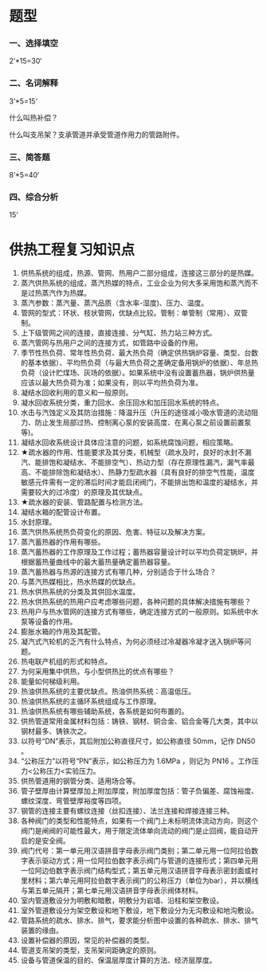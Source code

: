 # 题型

### 一、选择填空

2‘*15=30‘

### 二、名词解释

3‘*5=15‘

什么叫热补偿？

什么叫支吊架？支承管道并承受管道作用力的管路附件。

### 三、简答题

8’*5=40‘

### 四、综合分析

15‘

# 供热工程复习知识点

1. 供热系统的组成，热源、管网、热用户二部分组成，连接这三部分的是热媒。
2. 蒸汽供热系统的组成，蒸汽热媒的特点，工业企业为何大多采用饱和蒸汽而不是过热蒸汽作为热媒。
3. 蒸汽参数：蒸汽量、蒸汽品质（含水率-湿度)、压力、温度。
4. 管网的型式：环状、枝状管网，优缺点比较。管制：单管制（常用）、双管制。
5. 上下级管网之间的连接，直接连接、分气缸、热力站三种方式。
6. 蒸汽管网与热用户之间的连接方式，如管路中设备的作用。
7. 季节性热负荷、常年性热负荷、最大热负荷（确定供热锅炉容量、类型、台数的基本依据）、平均热负荷（与最大热负荷之差确定备用锅炉的依据）、年总热负荷（设计贮煤场、灰场的依据）。如果系统中没有设置蓄热器，锅炉供热量应该以最大热负荷为准；如果没有，则以平均热负荷为准。
8. 凝结水回收利用的意义和一般原则。
9. 凝水回收系统分类，重力回水、余压回水和加压回水系统的特点。
10. 水击与汽蚀定义及其防治措施：降温升压（升压的途径减小吸水管道的流动阻力、防止发生局部过热、控制离心泵的安装高度、在离心泵之前设置前置泵等)。
11. 凝结水回收系统设计具体应注意的问题，如系统腐蚀问题，相应策略。
12. ★疏水器的作用、性能要求及其分类，机械型（疏水及时，良好的水封不漏汽、能排饱和凝结水、不能排空气）、热动力型（存在原理性漏汽，漏气率最高、不能排除饱和凝结水）、热静力型疏水器（具有良好的排空气性能，温度敏感元件需有一定的滞后时间才能启闭阀门，不能排出饱和温度的凝结水，并需要较大的过冷度）的原理及其优缺点。
13. ★疏水器的安装、管路配置与检测方法。
14. 凝结水箱的配管设计布置。
15. 水封原理。
16. 蒸汽供热系统热负荷变化的原因、危害、特征以及解决方案。
17. 蒸汽蓄热器的作用有哪些。
18. 蒸汽蓄热器的工作原理及工作过程；蓄热器容量设计时以平均负荷定锅炉，并根据蓄热量曲线中的最大蓄热量确定蓄热器容量。
19. 蒸汽蓄热器与热源的连接方式有哪几种，分别适合于什么场合？
20. 与蒸汽热媒相比，热水热媒的优缺点。
21. 热水供热系统的分类及其供回水温度。
22. 热水供热系统的热用户应考虑哪些问题，各种问题的具体解决措施有哪些？
23. 热用户与热水管网的连接方式有哪些，确定连接方式的一般原则。如系统中水泵等设备的作用。
24. 膨胀水箱的作用及其配管。
25. 凝汽式汽轮机的乏汽有什么特点，为何必须经过冷凝器冷凝才送入锅炉等问题。
26. 热电联产机组的形式和特点。
27. 为何采用集中供热，与小型供热比的优点有哪些？
28. 能量如何梯级利用。
29. 热油供热系统的主要优缺点。热油供热系统：高温低压。
30. 热油供热系统的主循环系统组成与工作原理。
31. 热油供热系统有哪些辅助系统，各系统是如何布置的。
32. 供热管道常用金属材料包括：铸铁、钢材、铜合金、铝合金等几大类，其中以钢材最多、铸铁次之。
33. 以符号“DN”表示，其后附加公称直径尺寸，如公称直径 50mm，记作 DN50 。
34. “公称压力”以符号“PN”表示，如公称压力为 1.6MPa ，则记为 PN16 。工作压力<公称压力<实验压力。
35. 供热管道用的钢管分类、适用场合等。
36. 管子壁厚由计算壁厚加上附加厚度，附加厚度包括：管子负偏差、腐蚀裕度、螺纹深度、弯管壁厚裕度等四项。
37. 钢管的连接主要有螺纹连接（丝扣连接）、法兰连接和焊接连接三种。
38. 各种阀门的类型和性能特点，如果有一个阀门上未标明流体流动方向，则这个阀门是闸阀的可能性最大，用于限定流体单向流动的阀门是止回阀，能自动开启的是安全阀。
39. 阀门代号：第一单元用汉语拼音字母表示阀门类别；第二单元用一位阿拉伯数字表示驱动方式；用一位阿拉伯数字表示阀门与管道的连接形式；第四单元用一位阿边伯数字表示阀门结构型式；第五单元用汉语拼音字母表示密封面或衬里材料；第六单元用阿拉伯数字表示阀门的公称压力（单位为bar），并以横线与第五单元隔开；第七单元用汉语拼音字母表示阀体材料。
40. 室内管道敷设分为明敷和暗敷，明敷分为岩墙、沿柱和架空敷设。
41. 室外管道敷设分为架空敷设和地下敷设，地下敷设分为无沟敷设和地沟敷设。
42. 管路系统的疏水、排水、排气，要求能分析图中设置的各种疏水、排水、排气装置的缘由。
43. 设置补偿器的原因，常见的补偿器的类型。
44. 管道支吊架的类型，支吊架间距确定的原则。
45. 设备与管道保温的目的、保温层厚度计算的方法、经济层厚度。